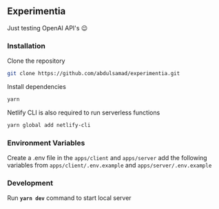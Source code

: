 ## Experimentia
Just testing OpenAI API's 😉

### Installation

Clone the repository

```bash
git clone https://github.com/abdulsamad/experimentia.git
```

Install dependencies

```bash
yarn
```

Netlify CLI is also required to run serverless functions

```bash
yarn global add netlify-cli
```

### Environment Variables

Create a .env file in the `apps/client` and `apps/server` add the following variables from `apps/client/.env.example` and `apps/server/.env.example`

### Development

Run **`yarn dev`** command to start local server